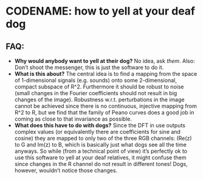 # CODENAME: how to yell at your deaf dog

## FAQ:

* **Why would anybody want to yell at their dog?** No idea, ask _them_. Also: Don’t shoot the messenger, this is just the software to do it.
* **What is this about?** The central idea is to find a mapping from the space of 1-dimensional signals (e.g. sounds) onto some 2-dimensional, compact subspace of R^2. Furthermore it should be robust to noise (small changes in the Fourier coefficients should not result in big changes of the image). Robustness w.r.t. perturbations in the image cannot be achieved since there is no continuous, injective mapping from R^2 to R, but we find that the family of Peano curves does a good job in coming as close to that invariance as possible.
* **What does this have to do with dogs?** Since the DFT in use outputs complex values (or equivalently there are coefficients for sine and cosine) they are mapped to only two of the three RGB channels: (Re(z) to G and Im(z) to B, which is basically just what dogs see all the time anyways. So while (from a technical point of view) it’s perfectly ok to use this software to yell at your deaf relatives, it might confuse them since changes in the R channel do not result in different tones! Dogs, however, wouldn’t notice those changes.